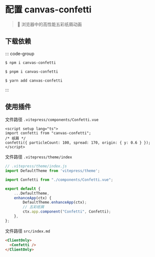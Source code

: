 # 配置 canvas-confetti

> 🎉 浏览器中的高性能五彩纸屑动画

## 下载依赖
::: code-group

```sh [npm]
$ npm i canvas-confetti
```

```sh [pnpm]
$ pnpm i canvas-confetti
```

```sh [yarn]
$ yarn add canvas-confetti
```

:::

## 使用插件

文件路径 `.vitepress/components/Confetti.vue`

```vue
<script setup lang="ts">
import confetti from "canvas-confetti";
/* 纸屑 */
confetti({ particleCount: 100, spread: 170, origin: { y: 0.6 } });
</script>
```

文件路径 `.vitepress/theme/index`

```typescript
// .vitepress/theme/index.js
import DefaultTheme from 'vitepress/theme';

import Confetti from "./components/Confetti.vue";

export default {
    ...DefaultTheme,
    enhanceApp(ctx) {
        DefaultTheme.enhanceApp(ctx);
        // 五彩纸屑
        ctx.app.component("Confetti", Confetti);
    },
};
```


文件路径 `src/index.md`

```md
<ClientOnly>
  <Confetti />
</ClientOnly>
```